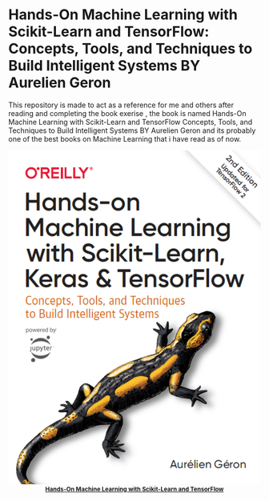 # Hands-On Machine Learning with Scikit-Learn and TensorFlow: Concepts, Tools, and Techniques to Build Intelligent Systems BY Aurelien Geron

This repository is made to act as a reference for me and others after reading and completing the book exerise , the book is named Hands-On Machine Learning with Scikit-Learn and TensorFlow  Concepts, Tools, and Techniques to Build Intelligent Systems BY Aurelien Geron and its probably one of the best books on Machine Learning that i have read as of now.


<p align="center">
    <img src="DEMO/book_cover.png", width="800">
    <br>
    <sup><a href="https://www.oreilly.com/library/view/hands-on-machine-learning/9781491962282/" target="_blank"><strong>Hands-On Machine Learning with Scikit-Learn and TensorFlow</strong></a></sup>
</p>



